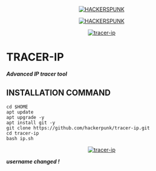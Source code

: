 <p align="center">
<a href="https://punkers.business.site"><img title="HACKERSPUNK" src="https://img.shields.io/badge/MADE%20IN-INDIA-SCRIPT?colorA=%23ff8100&colorB=%23017e40&colorC=%23ff0000&style=for-the-badge"></a>
</p>
</p>
<p align="center">
<a href="https://punkers.business.site"><img title="HACKERSPUNK" src="https://img.shields.io/badge/HACKERS-PUNK-green?style=for-the-badge&logo=appveyor"></a>
</p>
<p align="center">
<a href="https://linktr.ee/H4CKERsPUNK"><img title="tracer-ip" src="https://github.com/Punker-Bhai/tracer-ip/blob/ac6b14e5183673afb9a1bc4693c87f2cad8a6b55/IMG_20210319_132901_408.jpg"></a>
</p>

# TRACER-IP
*****Advanced IP tracer tool*****
## INSTALLATION COMMAND
```
cd $HOME
apt update
apt upgrade -y
apt install git -y
git clone https://github.com/hackerpunk/tracer-ip.git
cd tracer-ip
bash ip.sh
```
<p align="center">
<a href="https://linktr.ee/H4CKERsPUNK"><img title="tracer-ip" src="https://github.com/Punker-Bhai/tracer-ip/blob/a602c79e6bba629cfb841c46fa0b94ea77d57de7/Screenshot_20210319-222430~2.png"></a>
</p>

*****username changed !*****

